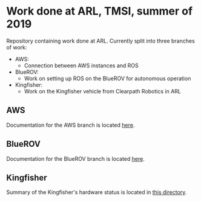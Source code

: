 # Work done at ARL, TMSI, summer of 2019
Repository containing work done at ARL. Currently split into three branches of work:
 - AWS:
   - Connection between AWS instances and ROS
 - BlueROV:
   - Work on setting up ROS on the BlueROV for autonomous operation
 - Kingfisher:
   - Work on the Kingfisher vehicle from Clearpath Robotics in ARL

## AWS
Documentation for the AWS branch is located [here](https://github.com/SSModelGit/ARL-Work-2019/blob/master/AWS/README.md).

## BlueROV
Documentation for the BlueROV branch is located [here](https://github.com/SSModelGit/ARL-Work-2019/blob/master/BlueROV/docs/docker/USAGE.md).

## Kingfisher
Summary of the Kingfisher's hardware status is located in [this directory](https://github.com/SSModelGit/ARL-Work-2019/tree/master/Kingfisher/HardwareStatus).
